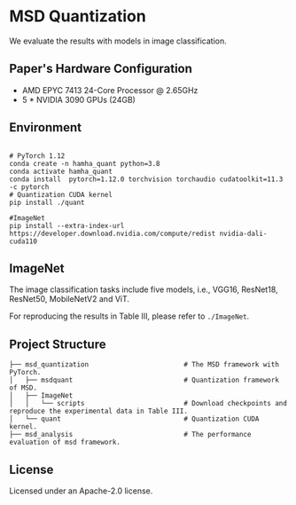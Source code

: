 # MSD Quantization
We evaluate the results with models in image classification. 
## Paper's Hardware Configuration

+ AMD EPYC 7413 24-Core Processor @ 2.65GHz
+ 5 * NVIDIA 3090 GPUs (24GB)

## Environment
```

# PyTorch 1.12
conda create -n hamha_quant python=3.8 
conda activate hamha_quant
conda install  pytorch=1.12.0 torchvision torchaudio cudatoolkit=11.3 -c pytorch
# Quantization CUDA kernel
pip install ./quant

#ImageNet
pip install --extra-index-url https://developer.download.nvidia.com/compute/redist nvidia-dali-cuda110

```


## ImageNet
The image classification tasks include five models, i.e., VGG16, ResNet18, ResNet50, MobileNetV2 and ViT. 

For reproducing the results in Table III, please refer to `./ImageNet`.


## Project Structure

```
├── msd_quantization                        # The MSD framework with PyTorch.
│   ├── msdquant                            # Quantization framework of MSD.
│   ├── ImageNet
│   │   └── scripts                         # Download checkpoints and reproduce the experimental data in Table III.                          
│   └── quant                               # Quantization CUDA kernel.
├── msd_analysis                            # The performance evaluation of msd framework.
```

## License
Licensed under an Apache-2.0 license.
